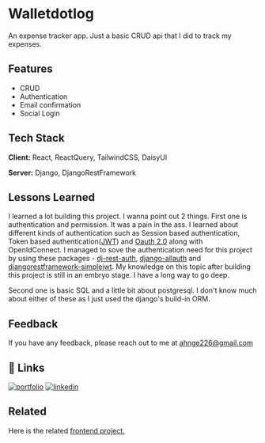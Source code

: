 # Walletdotlog

An expense tracker app. Just a basic CRUD api that I did to track my expenses.

## Features

- CRUD
- Authentication
- Email confirmation
- Social Login

## Tech Stack

**Client:** React, ReactQuery, TailwindCSS, DaisyUI

**Server:** Django, DjangoRestFramework

## Lessons Learned

I learned a lot building this project. I wanna point out 2 things. First one is authentication and permission. It was a pain in the ass. I learned about different kinds of authentication such as Session based authentication, Token based authentication([JWT](https://jwt.io/)) and [Oauth 2.0](https://oauth.net/2/) along with OpenIdConnect. I managed to sove the authentication need for this project by using these packages - [dj-rest-auth](https://dj-rest-auth.readthedocs.io/en/latest/index.html), [django-allauth](https://django-allauth.readthedocs.io/en/latest/) and [djangorestframework-simplejwt](https://django-rest-framework-simplejwt.readthedocs.io/en/latest/). My knowledge on this topic after building this project is still in an embryo stage. I have a long way to go deep.

Second one is basic SQL and a little bit about postgresql. I don't know much about either of these as I just used the django's build-in ORM.

## Feedback

If you have any feedback, please reach out to me at ahnge226@gmail.com

## 🔗 Links

[![portfolio](https://img.shields.io/badge/my_portfolio-000?style=for-the-badge&logo=ko-fi&logoColor=white)](https://nayzaw.com/)
[![linkedin](https://img.shields.io/badge/linkedin-0A66C2?style=for-the-badge&logo=linkedin&logoColor=white)](https://www.linkedin.com/in/nayzaw-minnaing/)

## Related

Here is the related [frontend project.](https://github.com/ahnge/walletdotlog-fe/)
